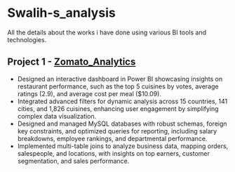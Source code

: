 # Swalih-s_analysis
All the details about the works i have done using various BI tools and technologies.

## Project 1 - [Zomato_Analytics](https://swalih-works.github.io/Zomato_Analytics/)

- Designed an interactive dashboard in Power BI showcasing insights on restaurant performance, such as the top 5 cuisines by votes, average ratings (2.9), and average cost per meal ($10.09). 
- Integrated advanced filters for dynamic analysis across 15 countries, 141 cities, and 1,826 cuisines, enhancing user engagement by simplifying complex data visualization.
- Designed and managed MySQL databases with robust schemas, foreign key constraints, and optimized queries for reporting, including salary breakdowns, employee rankings, and departmental performance.
- Implemented multi-table joins to analyze business data, mapping orders, salespeople, and locations, with insights on top earners, customer segmentation, and sales performance.
